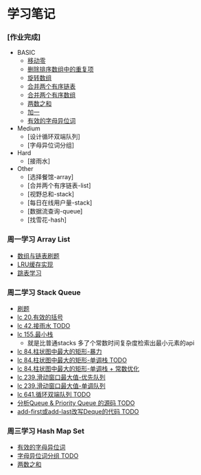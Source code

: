 # 学习笔记
### [作业完成]
- BASIC
    - [移动零](./mon/move_zero.go)
    - [删除排序数组中的重复项](./homework/remove_duplicates.go)
    - [旋转数组](./homework/rotate.go)
    - [合并两个有序链表](./homework/merge_twoLists.go)
    - [合并两个有序数组](./homework/merge.go)
    - [两数之和](./wen/two_sum.go)
    - [加一](./homework/plus_one.go)
    - [有效的字母异位词](./wen/is_anagram.go)
- Medium
    - [设计循环双端队列]
    - [字母异位词分组]
- Hard
    - [接雨水]
- Other
    - [选择餐馆-array]
    - [合并两个有序链表-list]
    - [视野总和-stack]
    - [每日在线用户量-stack]
    - [数据流查询-queue]
    - [找雪花-hash]

### 周一学习 Array List
- [数组与链表刷题](./mon)
- [LRU缓存实现](./mon/lru/)
- [跳表学习](./mon/skiplist)
### 周二学习 Stack Queue
- [刷题](./tue)
- [lc 20.有效的括号](./tue/is_valid.go)
- [lc 42.接雨水 TODO](./tue/trap.go)
- [lc 155.最小栈](./tue/min_stack.go)  
  - 就是比普通stacks 多了个常数时间复杂度检索出最小元素的api
- [lc 84.柱状图中最大的矩形-暴力](./tue/largest_rectangle_area.go)
- [lc 84.柱状图中最大的矩形-单调栈 TODO](./tue/largest_rectangle_area2.go)
- [lc 84.柱状图中最大的矩形-单调栈 + 常数优化](./tue/largest_rectangle_area3.go)
- [lc 239.滑动窗口最大值-优先队列](./tue/max_sliding_window.go)
- [lc 239.滑动窗口最大值-单调队列](./tue/max_sliding_window2.go)
- [lc 641.循环双端队列 TODO ](./tue/crcular_deque.go)
- [分析Queue & Priority Queue 的源码 TODO](./tue/Queue&PriorityQueue源码分析.md)
- [add-first或add-last改写Deque的代码 TODO](./tue/改写Deque的代码.md)

### 周三学习 Hash Map Set
- [有效的字母异位词](./wen/is_anagram.go)
- [字母异位词分组 TODO](./wen/group_anagrams.go)
- [两数之和](./wen/two_sum.go)